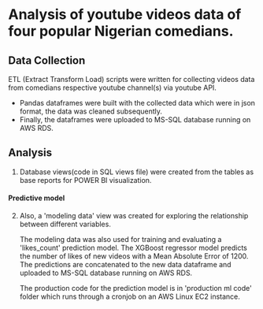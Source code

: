 # Analysis of youtube videos data of four popular Nigerian comedians.



## Data Collection
   ETL (Extract Transform Load) scripts were written for collecting videos data from comedians respective youtube 
   channel(s) via youtube API.
   - Pandas dataframes were built with the collected data which were in json format, the data was cleaned subsequently.
   - Finally, the dataframes were uploaded to MS-SQL database running on AWS RDS.




## Analysis
   1. Database views(code in SQL views file) were created from the tables as base reports for POWER BI visualization.
  
   #### Predictive model
   2. Also, a 'modeling data' view was created for exploring the relationship between different variables.

      The modeling data was also used for training and evaluating a 'likes_count' prediction model.
      The XGBoost regressor model predicts the number of likes of new videos with a Mean Absolute Error of 1200. 
      The predictions are concatenated to the new data dataframe and uploaded to MS-SQL database running on AWS RDS.

      The production code for the prediction model is in 'production ml code' folder which runs through a 
      cronjob on an AWS Linux EC2 instance. 

